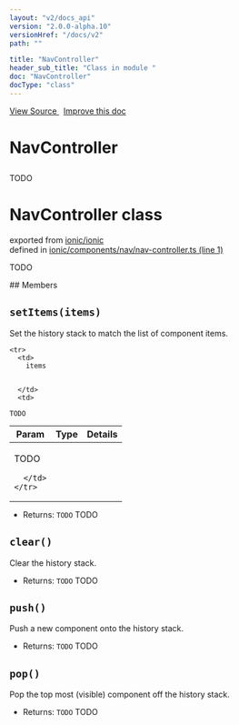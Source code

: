 ```yaml
---
layout: "v2/docs_api"
version: "2.0.0-alpha.10"
versionHref: "/docs/v2"
path: ""

title: "NavController"
header_sub_title: "Class in module "
doc: "NavController"
docType: "class"
---
```



<div class="improve-docs">
  <a href='http://github.com/driftyco/ionic/tree/master/#L'>
    View Source
  </a>
  &nbsp;
  <a href='http://github.com/driftyco/ionic/edit/master/#L'>
    Improve this doc
  </a>
</div>




<h1 class="api-title">

  NavController



</h1>





TODO



<h1 class="class export">NavController <span class="type">class</span></h1>
<p class="module">exported from <a href='undefined'>ionic/ionic</a><br/>
defined in <a href="https://github.com/driftyco/ionic2/tree/master/ionic/components/nav/nav-controller.ts#L1-L47">ionic/components/nav/nav-controller.ts (line 1)</a>
</p>
<p><p>TODO</p>
</p>
## Members

<div id="setItems"></div>
<h2>
  <code>setItems(items)</code>

</h2>

Set the history stack to match the list of component items.



<table class="table" style="margin:0;">
  <thead>
    <tr>
      <th>Param</th>
      <th>Type</th>
      <th>Details</th>
    </tr>
  </thead>
  <tbody>
    
    <tr>
      <td>
        items
        
        
      </td>
      <td>
        
  <code>TODO</code>
      </td>
      <td>
        <p>TODO</p>

        
      </td>
    </tr>
    
  </tbody>
</table>






* Returns: 
  <code>TODO</code> TODO




<div id="clear"></div>
<h2>
  <code>clear()</code>

</h2>

Clear the history stack.






* Returns: 
  <code>TODO</code> TODO




<div id="push"></div>
<h2>
  <code>push()</code>

</h2>

Push a new component onto the history stack.






* Returns: 
  <code>TODO</code> TODO




<div id="pop"></div>
<h2>
  <code>pop()</code>

</h2>

Pop the top most (visible) component off the history stack.






* Returns: 
  <code>TODO</code> TODO




